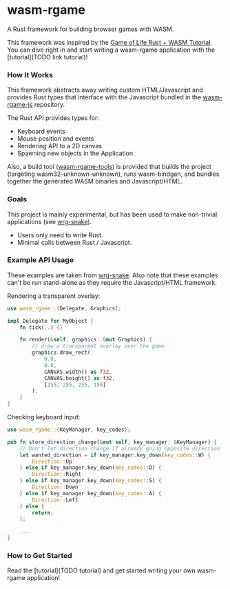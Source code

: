 # wasm-rgame
A Rust framework for building browser games with WASM.

This framework was inspired by the [Game of Life Rust + WASM Tutorial](https://rust-lang-nursery.github.io/rust-wasm/game-of-life/introduction.html). You can dive right in and start writing a wasm-rgame application with the [tutorial](TODO link tutorial)!

### How It Works
This framework abstracts away writing custom HTML/Javascript and provides Rust types that interface with the Javascript bundled in the [wasm-rgame-js](https://github.com/DarrenTsung/wasm-rgame-js) repository.

The Rust API provides types for:
* Keyboard events
* Mouse position and events
* Rendering API to a 2D canvas
* Spawning new objects in the Application

Also, a build tool ([wasm-rgame-tools](https://github.com/DarrenTsung/wasm-rgame-tools)) is provided that builds the project (targeting wasm32-unknown-unknown), runs wasm-bindgen, and bundles together the generated WASM binaries and Javascript/HTML.

### Goals
This project is mainly experimental, but has been used to make non-trivial applications (see [wrg-snake](https://github.com/DarrenTsung/wrg-snake)).

* Users only need to write Rust.
* Minimal calls between Rust / Javascript.

### Example API Usage
These examples are taken from [wrg-snake](https://github.com/DarrenTsung/wrg-snake). Also note that these examples can't be run stand-alone as they require the Javascript/HTML framework.

Rendering a transparent overlay:
```rust
use wasm_rgame::{Delegate, Graphics};

impl Delegate for MyObject {
    fn tick(..) {}

    fn render(&self, graphics: &mut Graphics) {
        // draw a transparent overlay over the game
        graphics.draw_rect(
            0.0,
            0.0,
            CANVAS.width() as f32,
            CANVAS.height() as f32,
            [255, 255, 255, 150]
        );
    }
}
```

Checking keyboard input:
```rust
use wasm_rgame::{KeyManager, key_codes};

pub fn store_direction_change(&mut self, key_manager: &KeyManager) {
    // Don't let direction change if already going opposite direction
    let wanted_direction = if key_manager.key_down(key_codes::W) {
        Direction::Up
    } else if key_manager.key_down(key_codes::D) {
        Direction::Right
    } else if key_manager.key_down(key_codes::S) {
        Direction::Down
    } else if key_manager.key_down(key_codes::A) {
        Direction::Left
    } else {
        return;
    };

    ...
}
```

### How to Get Started
Read the [tutorial](TODO tutorial) and get started writing your own wasm-rgame application!
